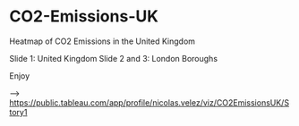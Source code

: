 # CO2-Emissions-UK
Heatmap of CO2 Emissions in the United Kingdom


Slide 1: United Kingdom
Slide 2 and 3: London Boroughs

Enjoy

--> https://public.tableau.com/app/profile/nicolas.velez/viz/CO2EmissionsUK/Story1
